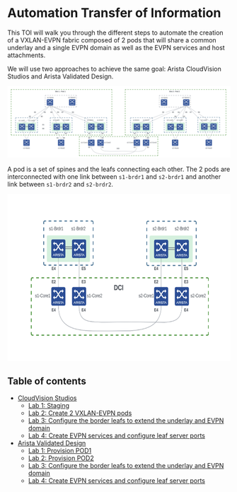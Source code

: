 # Automation Transfer of Information

This TOI will walk you through the different steps to automate the creation of a VXLAN-EVPN fabric composed of 2 pods that will share a common underlay and a single EVPN domain as well as the EVPN services and host attachments.

We will use two approaches to achieve the same goal: Arista CloudVision Studios and Arista Validated Design.

![diagram](images/PhysicalDiagram.png)

A pod is a set of spines and the leafs connecting each other.
The 2 pods are interconnected with one link between `s1-brdr1` and `s2-brdr1` and another link between `s1-brdr2` and `s2-brdr2`.

<p align="center">
<img src="images/DCI.png"  width="666" height="378">
</p>

## Table of contents

- [CloudVision Studios](studios)
  - [Lab 1: Staging](studios/1-staging.md)
  - [Lab 2: Create 2 VXLAN-EVPN pods](studios/2-create-pods.md)
  - [Lab 3: Configure the border leafs to extend the underlay and EVPN domain](studios/3-border-leafs.md)
  - [Lab 4: Create EVPN services and configure leaf server ports](studios/4-services-attachments.md)
- [Arista Validated Design](avd)
  - [Lab 1: Provision POD1](avd/1-provision-pod1.md)
  - [Lab 2: Provision POD2](avd/2-provision-pod2.md)
  - [Lab 3: Configure the border leafs to extend the underlay and EVPN domain](avd/3-border-leafs.md)
  - [Lab 4: Create EVPN services and configure leaf server ports](avd/4-services-attachments.md)
